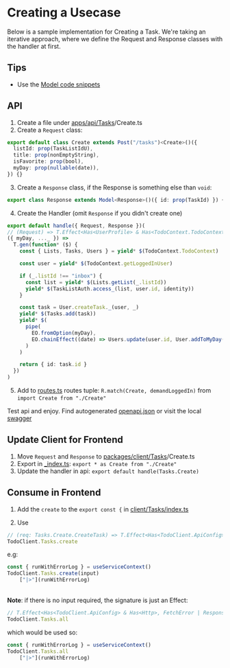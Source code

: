 # Creating a Usecase

Below is a sample implementation for Creating a Task.
We're taking an iterative approach, where we define the Request and Response classes with the handler at first.

## Tips

- Use the [Model code snippets](../.vscode/model.code-snippets)

## API

1. Create a file under [apps/api/Tasks](../apps/api/Tasks)/Create.ts
2. Create a `Request` class:
```ts
export default class Create extends Post("/tasks")<Create>()({
  listId: prop(TaskListIdU),
  title: prop(nonEmptyString),
  isFavorite: prop(bool),
  myDay: prop(nullable(date)),
}) {}
```
3. Create a `Response` class, if the Response is something else than `void`:
```ts
export class Response extends Model<Response>()({ id: prop(TaskId) }) {}
```
4. Create the Handler (omit `Response` if you didn't create one)
```ts
export default handle({ Request, Response })(
// (Request) => T.Effect<Has<UserProfile> & Has<TodoContext.TodoContext>, NotFoundError | UnauthorizedError | NotLoggedInError, Response>
({ myDay, ..._ }) =>
  T.gen(function* ($) {
    const { Lists, Tasks, Users } = yield* $(TodoContext.TodoContext)

    const user = yield* $(TodoContext.getLoggedInUser)

    if (_.listId !== "inbox") {
      const list = yield* $(Lists.getList(_.listId))
      yield* $(TaskListAuth.access_(list, user.id, identity))
    }

    const task = User.createTask._(user, _)
    yield* $(Tasks.add(task))
    yield* $(
      pipe(
        EO.fromOption(myDay),
        EO.chainEffect((date) => Users.update(user.id, User.addToMyDay(task, date)))
      )
    )

    return { id: task.id }
  })
)
```
5. Add to [routes.ts](../apps/api/Tasks/routes.ts) routes tuple: `R.match(Create, demandLoggedIn)`
from `import Create from "./Create"`

Test api and enjoy. Find autogenerated [openapi.json](https://github.com/patroza/effect-ts-demo-todo/blob/master/apps/api/openapi.json)
or visit the local [swagger](http://localhost:3330/swagger)

## Update Client for Frontend

1. Move `Request` and `Response` to [packages/client/Tasks](../packages/client/Tasks)/Create.ts
2. Export in [_index.ts](../packages/client/Tasks/_index.ts): `export * as Create from "./Create"`
3. Update the handler in api: `export default handle(Tasks.Create)`

## Consume in Frontend

1. Add the `create` to the `export const {` in [client/Tasks/index.ts](../packages/client/Tasks/index.ts)

2. Use
```ts
// (req: Tasks.Create.CreateTask) => T.Effect<Has<TodoClient.ApiConfig> & Has<Http>, FetchError | ResponseError, Tasks.CreateTask.Response>
TodoClient.Tasks.create
```
e.g:
```ts
const { runWithErrorLog } = useServiceContext()
TodoClient.Tasks.create(input)
    ["|>"](runWithErrorLog)
```
\
**Note**: if there is no input required, the signature is just an Effect:
```ts
// T.Effect<Has<TodoClient.ApiConfig> & Has<Http>, FetchError | ResponseError, TodoClient.Tasks.All.Response>
TodoClient.Tasks.all
```
which would be used so:
```ts
const { runWithErrorLog } = useServiceContext()
TodoClient.Tasks.all
    ["|>"](runWithErrorLog)
```
